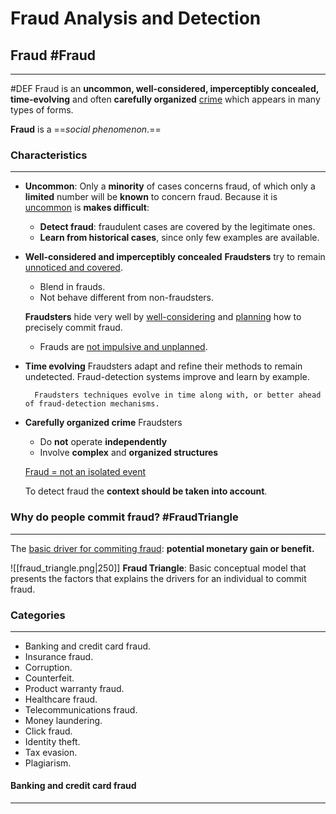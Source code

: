 # Fraud Analysis and Detection

## Fraud #Fraud
---
#DEF Fraud is an **uncommon, well-considered, imperceptibly concealed, time-evolving** and often **carefully organized** <u>crime</u> which appears in many types of forms.

**Fraud** is a ==*social phenomenon*.==

### Characteristics
---
- **Uncommon**: Only a **minority** of cases concerns fraud, of which only a
	**limited** number will be **known** to concern fraud.
	Because it is <u>uncommon</u> is **makes difficult**:
	- **Detect fraud**: fraudulent cases are covered by the
	legitimate ones.
	- **Learn from historical cases**, since only few examples
	are available.
- **Well-considered and imperceptibly concealed**
	**Fraudsters** try to remain <u>unnoticed and covered</u>.
	- Blend in frauds.
	- Not behave different from non-fraudsters.
	
	**Fraudsters** hide very well by <u>well-considering</u> and
	<u>planning</u> how to precisely commit fraud.
	- Frauds are <u>not impulsive and unplanned</u>.
- **Time evolving**
	Fraudsters adapt and refine their methods to remain undetected.
	Fraud-detection systems improve and learn by example.

		Fraudsters techniques evolve in time along with, or better ahead of fraud-detection mechanisms.
- **Carefully organized crime**
	Fraudsters
	- Do **not** operate **independently**
	- Involve **complex** and **organized structures**

	<u>Fraud = not an isolated event</u>

	To detect fraud the **context should be taken into account**.

### Why do people commit fraud? #FraudTriangle
---
The <u>basic driver for commiting fraud</u>: **potential monetary gain or benefit.**

![[fraud_triangle.png|250]] 
**Fraud Triangle**: 
Basic conceptual model that presents the factors that explains the drivers for an individual to commit fraud.

### Categories
---
- Banking and credit card fraud.
- Insurance fraud.
- Corruption.
- Counterfeit.
- Product warranty fraud.
- Healthcare fraud.
- Telecommunications fraud.
- Money laundering.
- Click fraud.
- Identity theft.
- Tax evasion.
- Plagiarism.

#### Banking and credit card fraud
---






